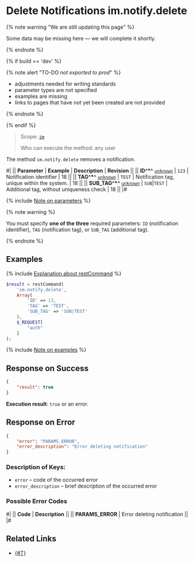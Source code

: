 # Delete Notifications im.notify.delete

{% note warning "We are still updating this page" %}

Some data may be missing here — we will complete it shortly.

{% endnote %}

{% if build == 'dev' %}

{% note alert "TO-DO _not exported to prod_" %}

- adjustments needed for writing standards
- parameter types are not specified
- examples are missing
- links to pages that have not yet been created are not provided

{% endnote %}

{% endif %}

> Scope: [`im`](../../scopes/permissions.md)
>
> Who can execute the method: any user

The method `im.notify.delete` removes a notification.

#|
|| **Parameter** | **Example** | **Description** | **Revision** ||
|| **ID^*^**
[`unknown`](../../data-types.md) | `123` | Notification identifier | 18 ||
|| **TAG^*^**
[`unknown`](../../data-types.md) | `TEST` | Notification tag, unique within the system. | 18 ||
|| **SUB_TAG^*^**
[`unknown`](../../data-types.md) | `SUB`\|`TEST` | Additional tag, without uniqueness check | 18 ||
|#

{% include [Note on parameters](../../../_includes/required.md) %}

{% note warning %}

You must specify **one of the three** required parameters: `ID` (notification identifier), `TAG` (notification tag), or `SUB_TAG` (additional tag).

{% endnote %}

## Examples

{% include [Explanation about restCommand](../_includes/rest-command.md) %}

```php
$result = restCommand(
    'im.notify.delete',
    Array(
        'ID' => 13,
        'TAG' => 'TEST',
        'SUB_TAG' => 'SUB|TEST'
    ),
    $_REQUEST[
        "auth"
    ]
);
```

{% include [Note on examples](../../../_includes/examples.md) %}

## Response on Success

```json
{
    "result": true
}
```

**Execution result**: `true` or an error.

## Response on Error

```json
{
    "error": "PARAMS_ERROR",
    "error_description": "Error deleting notification"
}
```

### Description of Keys:

- `error` – code of the occurred error
- `error_description` – brief description of the occurred error

### Possible Error Codes

#|
|| **Code** | **Description** ||
|| **PARAMS_ERROR** | Error deleting notification ||
|#

## Related Links

- [{#T}](../messages/attachments/index.md)